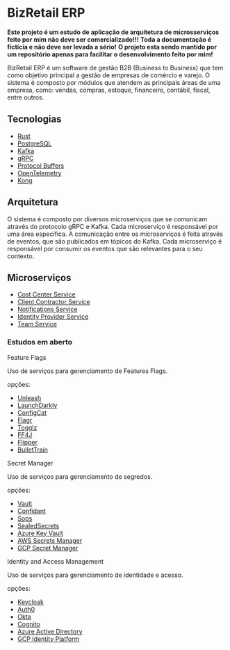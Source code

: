 # BizRetail ERP

**Este projeto é um estudo de aplicação de arquitetura de microsserviços feito por mim não deve ser comercializado!!!**
**Toda a documentação é fictícia e não deve ser levada a sério!**
**O projeto esta sendo mantido por um repositório apenas para facilitar o desenvolvimento feito por mim!**

BizRetail ERP é um software de gestão B2B (Business to Business) que tem como objetivo principal a gestão de empresas de comércio e varejo. O sistema é composto por módulos que atendem as principais áreas de uma empresa, como: vendas, compras, estoque, financeiro, contábil, fiscal, entre outros.

## Tecnologias

- [Rust](https://www.rust-lang.org/)
- [PostgreSQL](https://www.postgresql.org/)
- [Kafka](https://kafka.apache.org/)
- [gRPC](https://grpc.io/)
- [Protocol Buffers](https://developers.google.com/protocol-buffers)
- [OpenTelemetry](https://opentelemetry.io/)
- [Kong](https://konghq.com/)

## Arquitetura

O sistema é composto por diversos microserviços que se comunicam através do protocolo gRPC e Kafka. Cada microserviço é responsável por uma área específica. A comunicação entre os microserviços é feita através de eventos, que são publicados em tópicos do Kafka. Cada microserviço é responsável por consumir os eventos que são relevantes para o seu contexto.

## Microserviços

- [Cost Center Service](cost_center_service/README.md)
- [Client Contractor Service](client_contractor_service/README.md)
- [Notifications Service](notifications_service/README.md)
- [Identity Provider Service](identity_provider_service/README.md)
- [Team Service](team_service/README.md)

### Estudos em aberto

Feature Flags

Uso de serviços para gerenciamento de Features Flags.

opções:

- [Unleash](https://unleash.github.io/)
- [LaunchDarkly](https://launchdarkly.com/)
- [ConfigCat](https://configcat.com/)
- [Flagr](https://checkr.github.io/flagr/)
- [Togglz](https://www.togglz.org/)
- [FF4J](https://ff4j.github.io/)
- [Flipper](https://www.ff4j.org/)
- [BulletTrain](https://bullet-train.io/)

Secret Manager

Uso de serviços para gerenciamento de segredos.

opções:

- [Vault](https://www.vaultproject.io/)
- [Confidant](https://lyft.github.io/confidant/)
- [Sops](https://getsops.io/)
- [SealedSecrets](https://sealed-secrets.netlify.app/)
- [Azure Key Vault](https://azure.microsoft.com/pt-br/services/key-vault/)
- [AWS Secrets Manager](https://aws.amazon.com/pt/secrets-manager/)
- [GCP Secret Manager](https://cloud.google.com/secret-manager)

Identity and Access Management

Uso de serviços para gerenciamento de identidade e acesso.

opções:

- [Keycloak](https://www.keycloak.org/)
- [Auth0](https://auth0.com/)
- [Okta](https://www.okta.com/)
- [Cognito](https://aws.amazon.com/pt/cognito/)
- [Azure Active Directory](https://azure.microsoft.com/pt-br/services/active-directory/)
- [GCP Identity Platform](https://cloud.google.com/identity-platform)
